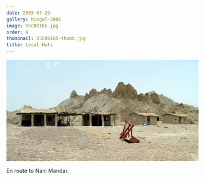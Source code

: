 ```yaml
---
date: 2005-07-29
gallery: hingol-2005
image: DSC08165.jpg
order: 9
thumbnail: DSC08165-thumb.jpg
title: Local Huts
---
```


![Local Huts](./DSC08165.jpg)

En route to Nani Mandar.